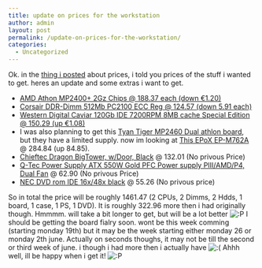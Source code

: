 ```yaml
---
title: update on prices for the workstation
author: admin
layout: post
permalink: /update-on-prices-for-the-workstation/
categories:
  - Uncategorized
---
```

Ok. in the [thing i posted][1] about prices, i told you prices of the stuff i wanted to get. heres an update and some extras i want to get.

  * [AMD Athon MP2400+ 2Gz Chips @ 188.37 each (down &euro;1.20)][2]
  * [Corsair DDR-Dimm 512Mb PC2100 ECC Reg @ 124.57 (down 5.91 each)][3]
  * [Western Digital Caviar 120Gb IDE 7200RPM 8MB cache Special Edition @ 150.29 (up &euro;1.08)][4]
  * I was also planning to get this [Tyan Tiger MP2460 Dual athlon board][5], but they have a limited supply. now im looking at [This EPoX EP-M762A][6] @ 284.84 (up 84.85).
  * [Chieftec Dragon BigTower, w/Door, Black][7] @ 132.01 (No privous Price)
  * [Q-Tec Power Supply ATX 550W Gold PFC Power supply PIII/AMD/P4, Dual Fan][8] @ 62.90 (No privous Price)
  * [NEC DVD rom IDE 16x/48x black][9] @ 55.26 (No privous price)

So in total the price will be roughly 1461.47 (2 CPUs, 2 Dimms, 2 Hdds, 1 board, 1 case, 1 PS, 1 DVD). It is roughly 322.96 more then i had originally though. Hmmmm. will take a bit longer to get, but will be a lot better <img src="http://blog.lotas-smartman.net/wp-includes/images/smilies/icon_razz.gif" alt=":P" class="wp-smiley" /> I should be getting the board fialry soon. wont be this week comming (starting monday 19th) but it may be the week starting either monday 26 or monday 2th june. Actually on seconds thoughs, it may not be till the second or third week of june. i though i had more then i actually have <img src="http://blog.lotas-smartman.net/wp-includes/images/smilies/icon_sad.gif" alt=":(" class="wp-smiley" /> Ahhh well, ill be happy when i get it! <img src="http://blog.lotas-smartman.net/wp-includes/images/smilies/icon_razz.gif" alt=":P" class="wp-smiley" />

 [1]: http://www.lotas-smartman.net/blog/archives/000249.php
 [2]: http://www.komplett.ie/k/ki.asp?action=info&p=30396&t=795&l=2&AvdID=1&CatID=4&GrpID=6&s=pl
 [3]: http://www.komplett.ie/k/ki.asp?action=info&p=30350&t=1014&l=2&AvdID=1&CatID=17&GrpID=9&s=pl
 [4]: http://www.komplett.ie/k/ki.asp?action=info&p=19613&t=715&l=2&AvdID=1&CatID=9&GrpID=1&s=pl
 [5]: http://www.peats.ie/cgi-bin/shop/db.cgi?view=1&id=5135&type=6&path=14x122x504
 [6]: http://www.komplett.ie/k/ki.asp?action=info&p=33475&t=845&l=2&AvdID=1&CatID=10&GrpID=5&s=pl
 [7]: http://www.komplett.ie/k/ki.asp?action=info&p=25106&t=186&l=1&AvdID=1&CatID=13&GrpID=999&s=pl
 [8]: http://www.komplett.ie/k/ki.asp?action=info&p=35462&t=635&l=2&AvdID=1&CatID=13&GrpID=10&s=pl
 [9]: http://www.komplett.ie/k/ki.asp?action=info&p=32906&t=775&l=2&AvdID=1&CatID=3&GrpID=3&s=pl
